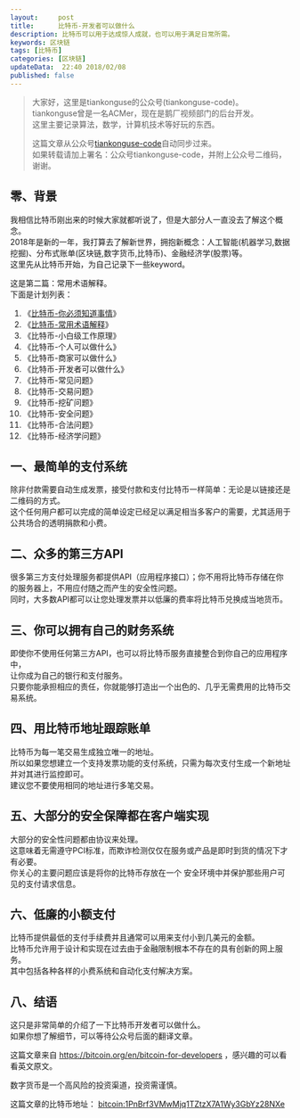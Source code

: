 ```yaml
---   
layout:     post  
title:      比特币-开发者可以做什么  
description: 比特币可以用于达成惊人成就，也可以用于满足日常所需。  
keywords: 区块链  
tags: [比特币]  
categories: [区块链]  
updateData:  22:40 2018/02/08
published: false  
---  
```

  
  
>   
> 大家好，这里是tiankonguse的公众号(tiankonguse-code)。    
> tiankonguse曾是一名ACMer，现在是鹅厂视频部门的后台开发。    
> 这里主要记录算法，数学，计算机技术等好玩的东西。   
>      
> 这篇文章从公众号[tiankonguse-code](https://mp.weixin.qq.com/s/XD3ZL6cUSDh4UCrC8eMoLw)自动同步过来。    
> 如果转载请加上署名：公众号tiankonguse-code，并附上公众号二维码，谢谢。  
>    
  

## 零、背景 

我相信比特币刚出来的时候大家就都听说了，但是大部分人一直没去了解这个概念。  
2018年是新的一年，我打算去了解新世界，拥抱新概念：人工智能(机器学习,数据挖掘)、分布式账单(区块链,数字货币,比特币)、金融经济学(股票)等。  
这里先从比特币开始，为自己记录下一些keyword。  


这是第二篇：常用术语解释。  
下面是计划列表：  

1. 《[比特币-你必须知道事情](http://mp.weixin.qq.com/s/pu8e18eC2mBQxB9z01ETjg)》  
2. 《[比特币-常用术语解释](https://mp.weixin.qq.com/s/3P9Tv6iO89p6xHpD1r_41Q)》  
3. 《比特币-小白级工作原理》  
4. 《比特币-个人可以做什么》  
5. 《比特币-商家可以做什么》  
6. 《比特币-开发者可以做什么》  
7. 《比特币-常见问题》   
8. 《比特币-交易问题》  
9. 《比特币-挖矿问题》  
10. 《比特币-安全问题》  
11. 《比特币-合法问题》  
12. 《比特币-经济学问题》 



## 一、最简单的支付系统

除非付款需要自动生成发票，接受付款和支付比特币一样简单：无论是以链接还是二维码的方式。  
这个任何用户都可以完成的简单设定已经足以满足相当多客户的需要，尤其适用于公共场合的透明捐款和小费。  



## 二、众多的第三方API

很多第三方支付处理服务都提供API（应用程序接口）；你不用将比特币存储在你的服务器上，不用应付随之而产生的安全性问题。  
同时，大多数API都可以让您处理发票并以低廉的费率将比特币兑换成当地货币。  


## 三、你可以拥有自己的财务系统

即使你不使用任何第三方API，也可以将比特币服务直接整合到你自己的应用程序中，  
让你成为自己的银行和支付服务。  
只要你能承担相应的责任，你就能够打造出一个出色的、几乎无需费用的比特币交易系统。  

## 四、用比特币地址跟踪账单

比特币为每一笔交易生成独立唯一的地址。  
所以如果您想建立一个支持发票功能的支付系统，只需为每次支付生成一个新地址并对其进行监控即可。  
建议您不要使用相同的地址进行多笔交易。  


## 五、大部分的安全保障都在客户端实现

大部分的安全性问题都由协议来处理。  
这意味着无需遵守PCI标准，而欺诈检测仅仅在服务或产品是即时到货的情况下才有必要。  
你关心的主要问题应该是将你的比特币存放在一个 安全环境中并保护那些用户可见的支付请求信息。  


## 六、低廉的小额支付

比特币提供最低的支付手续费并且通常可以用来支付小到几美元的金额。  
比特币允许用于设计和实现在过去由于金融限制根本不存在的具有创新的网上服务。  
其中包括各种各样的小费系统和自动化支付解决方案。  

## 八、结语  


这只是非常简单的介绍了一下比特币开发者可以做什么。  
如果你想了解细节，可以等待公众号后面的翻译文章。  

这篇文章来自 https://bitcoin.org/en/bitcoin-for-developers ，感兴趣的可以看看英文原文。  

 
数字货币是一个高风险的投资渠道，投资需谨慎。  

这篇文章的比特币地址： [bitcoin:1PnBrf3VMwMjq1TZtzX7A1Wy3GbYz28NXe](bitcoin:1PnBrf3VMwMjq1TZtzX7A1Wy3GbYz28NXe)     

